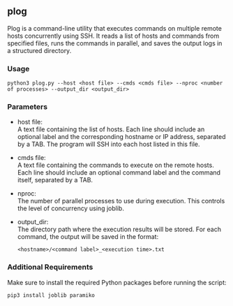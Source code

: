 ## plog
Plog is a command-line utility that executes commands on multiple remote hosts concurrently using SSH. It reads a list of hosts and commands from specified files, runs the commands in parallel, and saves the output logs in a structured directory.

### Usage
```
python3 plog.py --host <host file> --cmds <cmds file> --nproc <number of processes> --output_dir <output_dir>
```

### Parameters
* host file:  
  A text file containing the list of hosts. Each line should include an optional label and the corresponding hostname or IP address, separated by a TAB. The program will SSH into each host listed in this file.

* cmds file:  
   A text file containing the commands to execute on the remote hosts. Each line should include an optional command label and the command itself, separated by a TAB.

* nproc:  
  The number of parallel processes to use during execution. This controls the level of concurrency using joblib.

* output_dir:  
  The directory path where the execution results will be stored. For each command, the output will be saved in the format:
  ```text
  <hostname>/<command label>_<execution time>.txt
  ```

### Additional Requirements
Make sure to install the required Python packages before running the script:
```
pip3 install joblib paramiko
```
